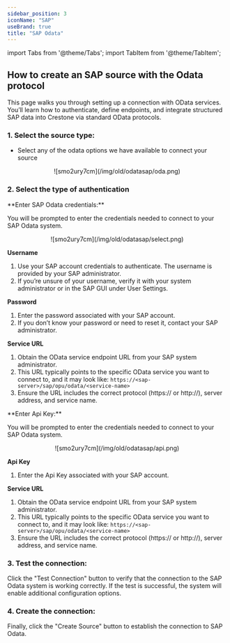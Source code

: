 ```yaml
---
sidebar_position: 3
iconName: "SAP"
useBrand: true
title: "SAP Odata"
---
```

import Tabs from '@theme/Tabs';
import TabItem from '@theme/TabItem';


## How to create an SAP source with the Odata protocol
This page walks you through setting up a connection with OData services.
You’ll learn how to authenticate, define endpoints, and integrate structured SAP data into Crestone via standard OData protocols.

### 1. Select the source type:
- Select any of the odata options we have available to connect your source
<p align="center">
    ![smo2ury7cm](/img/old/odatasap/oda.png)
</p>

### 2. Select the type of authentication


<Tabs>
  <TabItem value="Basic Auth" label="Basic Auth" default>

<p> **Enter SAP Odata credentials:** </p>
You will be prompted to enter the credentials needed to connect to your SAP Odata system.
<p align="center">
    ![smo2ury7cm](/img/old/odatasap/select.png)
</p>
  
**Username**
1. Use your SAP account credentials to authenticate. The username is provided by your SAP administrator.
2. If you’re unsure of your username, verify it with your system administrator or in the SAP GUI under User Settings.

**Password**
1. Enter the password associated with your SAP account.
2. If you don’t know your password or need to reset it, contact your SAP administrator.


**Service URL**
1. Obtain the OData service endpoint URL from your SAP system administrator.
2. This URL typically points to the specific OData service you want to connect to, and it may look like:
`https://<sap-server>/sap/opu/odata/<service-name>`
1. Ensure the URL includes the correct protocol (https:// or http://), server address, and service name.


  </TabItem>
  <TabItem value="Api Key" label="Api Key">
  <p> **Enter Api Key:** </p>
You will be prompted to enter the credentials needed to connect to your SAP Odata system.
<p align="center">
    ![smo2ury7cm](/img/old/odatasap/api.png)
</p>


**Api Key**
1. Enter the Api Key associated with your SAP account.

**Service URL**
1. Obtain the OData service endpoint URL from your SAP system administrator.
2. This URL typically points to the specific OData service you want to connect to, and it may look like:
`https://<sap-server>/sap/opu/odata/<service-name>`
1. Ensure the URL includes the correct protocol (https:// or http://), server address, and service name.
  </TabItem>
</Tabs>

### 3. Test the connection:

Click the "Test Connection" button to verify that the connection to the SAP Odata system is working correctly.
If the test is successful, the system will enable additional configuration options.
 
<p align="center">

</p>

### 4. Create the connection:
Finally, click the "Create Source" button to establish the connection to SAP Odata.

<p align="center">

</p>